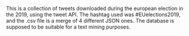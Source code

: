 This is a collection of tweets downloaded during the european election in the 2019, using the tweet API. The hashtag used was #EUelections2019, and the .csv file is a merge of 4 different JSON ones. The database is supposed to be suitable for a text mining purposes.
